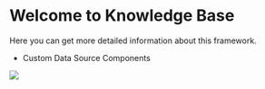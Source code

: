 # Welcome to Knowledge Base
Here you can get more detailed information about this framework.
- Custom Data Source Components
<a href="https://github.com/BeardedManZhao/EasterBunny/blob/main/KnowledgeDocument/Implementation%20of%20user-defined%20data%20reading%20component.md">
 <img src = "https://user-images.githubusercontent.com/113756063/193167498-b1a5c4a8-1c96-4516-ab2d-46d6e1171d54.png"/>
</a>
